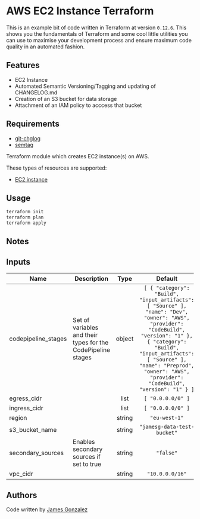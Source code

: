 # AWS EC2 Instance Terraform 

This is an example bit of code written in Terraform at version `0.12.6`. This shows you the fundamentals of Terraform and some cool little utilities you can use to maximise your development process and ensure maximum code quality in an automated fashion.

## Features
* EC2 Instance
* Automated Semantic Versioning/Tagging and updating of CHANGELOG.md
* Creation of an S3 bucket for data storage
* Attachment of an IAM policy to acccess that bucket


## Requirements
* [git-chglog](https://github.com/git-chglog/git-chglog)
* [semtag](https://github.com/pnikosis/semtag)

Terraform module which creates EC2 instance(s) on AWS.

These types of resources are supported:

* [EC2 instance](https://www.terraform.io/docs/providers/aws/r/instance.html)


## Usage
```bash
terraform init
terraform plan
terraform apply
```


## Notes


<!-- BEGINNING OF PRE-COMMIT-TERRAFORM DOCS HOOK -->
## Inputs

| Name | Description | Type | Default | Required |
|------|-------------|:----:|:-----:|:-----:|
| codepipeline\_stages | Set of variables and their types for the CodePipeline stages | object | `[ { "category": "Build", "input_artifacts": [ "Source" ], "name": "Dev", "owner": "AWS", "provider": "CodeBuild", "version": "1" }, { "category": "Build", "input_artifacts": [ "Source" ], "name": "Preprod", "owner": "AWS", "provider": "CodeBuild", "version": "1" } ]` | no |
| egress\_cidr |  | list | `[ "0.0.0.0/0" ]` | no |
| ingress\_cidr |  | list | `[ "0.0.0.0/0" ]` | no |
| region |  | string | `"eu-west-1"` | no |
| s3\_bucket\_name |  | string | `"jamesg-data-test-bucket"` | no |
| secondary\_sources | Enables secondary sources if set to true | string | `"false"` | no |
| vpc\_cidr |  | string | `"10.0.0.0/16"` | no |

<!-- END OF PRE-COMMIT-TERRAFORM DOCS HOOK -->

## Authors

Code written by [James Gonzalez](https://github.com/cultavix)
